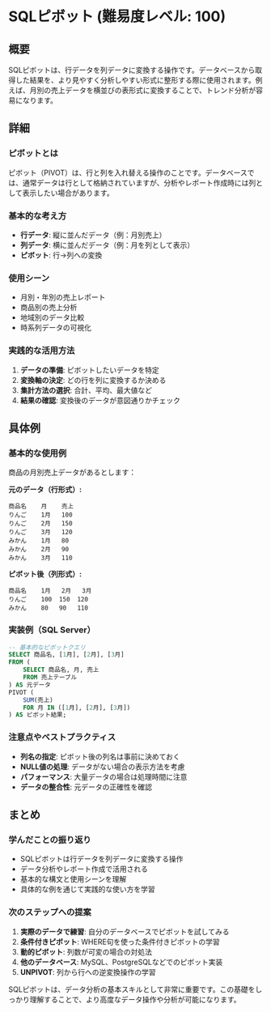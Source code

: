 # SQLピボット (難易度レベル: 100)

## 概要
SQLピボットは、行データを列データに変換する操作です。データベースから取得した結果を、より見やすく分析しやすい形式に整形する際に使用されます。例えば、月別の売上データを横並びの表形式に変換することで、トレンド分析が容易になります。

## 詳細

### ピボットとは
ピボット（PIVOT）は、行と列を入れ替える操作のことです。データベースでは、通常データは行として格納されていますが、分析やレポート作成時には列として表示したい場合があります。

### 基本的な考え方
- **行データ**: 縦に並んだデータ（例：月別売上）
- **列データ**: 横に並んだデータ（例：月を列として表示）
- **ピボット**: 行→列への変換

### 使用シーン
- 月別・年別の売上レポート
- 商品別の売上分析
- 地域別のデータ比較
- 時系列データの可視化

### 実践的な活用方法
1. **データの準備**: ピボットしたいデータを特定
2. **変換軸の決定**: どの行を列に変換するか決める
3. **集計方法の選択**: 合計、平均、最大値など
4. **結果の確認**: 変換後のデータが意図通りかチェック

## 具体例

### 基本的な使用例
商品の月別売上データがあるとします：

**元のデータ（行形式）:**
```
商品名    月    売上
りんご    1月   100
りんご    2月   150
りんご    3月   120
みかん    1月   80
みかん    2月   90
みかん    3月   110
```

**ピボット後（列形式）:**
```
商品名    1月   2月   3月
りんご    100  150  120
みかん    80   90   110
```

### 実装例（SQL Server）
```sql
-- 基本的なピボットクエリ
SELECT 商品名, [1月], [2月], [3月]
FROM (
    SELECT 商品名, 月, 売上
    FROM 売上テーブル
) AS 元データ
PIVOT (
    SUM(売上)
    FOR 月 IN ([1月], [2月], [3月])
) AS ピボット結果;
```

### 注意点やベストプラクティス
- **列名の指定**: ピボット後の列名は事前に決めておく
- **NULL値の処理**: データがない場合の表示方法を考慮
- **パフォーマンス**: 大量データの場合は処理時間に注意
- **データの整合性**: 元データの正確性を確認

## まとめ

### 学んだことの振り返り
- SQLピボットは行データを列データに変換する操作
- データ分析やレポート作成で活用される
- 基本的な構文と使用シーンを理解
- 具体的な例を通じて実践的な使い方を学習

### 次のステップへの提案
1. **実際のデータで練習**: 自分のデータベースでピボットを試してみる
2. **条件付きピボット**: WHERE句を使った条件付きピボットの学習
3. **動的ピボット**: 列数が可変の場合の対処法
4. **他のデータベース**: MySQL、PostgreSQLなどでのピボット実装
5. **UNPIVOT**: 列から行への逆変換操作の学習

SQLピボットは、データ分析の基本スキルとして非常に重要です。この基礎をしっかり理解することで、より高度なデータ操作や分析が可能になります。 
